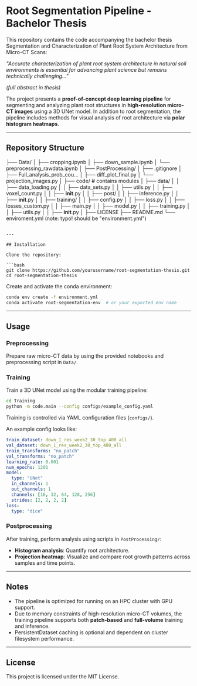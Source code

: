 # Root Segmentation Pipeline - Bachelor Thesis

This repository contains the code accompanying the bachelor thesis Segmentation and Characterization of Plant Root System Architecture from Micro-CT Scans:

*"Accurate characterization of plant root system architecture in natural soil environments is essential for advancing plant science but remains technically challenging..."*

*(full abstract in thesis)*

The project presents a **proof-of-concept deep learning pipeline** for segmenting and analyzing plant root structures in **high-resolution micro-CT images** using a 3D UNet model. In addition to root segmentation, the pipeline includes methods for visual analysis of root architecture via **polar histogram heatmaps**.

---

## Repository Structure
├── Data/
│   ├── cropping.ipynb
│   ├── down_sample.ipynb
│   └── preprocessing_rawdata.ipynb
│
├── PostProcessing/
│   ├── .gitignore
│   ├── Full_analysis_prob_cou...
│   ├── diff_plot_final.py
│   └── projection_images.py
│
├── code/                      # contains modules
│   ├── data/
│   │   ├── data_loading.py
│   │   ├── data_sets.py
│   │   ├── utils.py
│   │   ├── voxel_count.py
│   │   ├── __init__.py
│
│   ├── post/
│   │   ├── inference.py
│   │   ├── __init__.py
│
│   ├── training/
│   │   ├── config.py
│   │   ├── loss.py
│   │   ├── losses_custom.py
│   │   ├── main.py
│   │   ├── model.py
│   │   ├── training.py
│   │   ├── utils.py
│   │   ├── __init__.py
│
├── LICENSE
├── README.md
└── enviroment.yml  (note: typo! should be "environment.yml")
```

---

## Installation

Clone the repository:

```bash
git clone https://github.com/yourusername/root-segmentation-thesis.git
cd root-segmentation-thesis
```

Create and activate the conda environment:

```bash
conda env create -f environment.yml
conda activate root-segmentation-env  # or your exported env name
```

---

## Usage

### Preprocessing

Prepare raw micro-CT data by using the provided notebooks and preprocessing script in `Data/`.

### Training

Train a 3D UNet model using the modular training pipeline:

```bash
cd Training
python -m code.main --config configs/example_config.yaml
```

Training is controlled via YAML configuration files (`configs/`).

An example config looks like:

```yaml
train_dataset: down_1_res_week2_30_top_400_all
val_dataset: down_1_res_week2_30_top_400_all
train_transforms: "no_patch"
val_transforms: "no_patch"
learning_rate: 0.001
num_epochs: 1201
model:
  type: "UNet"
  in_channels: 1
  out_channels: 1
  channels: [16, 32, 64, 128, 256]
  strides: [2, 2, 2, 2]
loss:
  type: "dice"
```

### Postprocessing

After training, perform analysis using scripts in `PostProcessing/`:

- **Histogram analysis**: Quantify root architecture.
- **Projection heatmap**: Visualize and compare root growth patterns across samples and time points.

---

## Notes

- The pipeline is optimized for running on an HPC cluster with GPU support.
- Due to memory constraints of high-resolution micro-CT volumes, the training pipeline supports both **patch-based** and **full-volume** training and inference.
- PersistentDataset caching is optional and dependent on cluster filesystem performance.

---

## License

This project is licensed under the MIT License.
